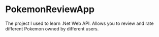 # PokemonReviewApp
The project I used to learn .Net Web API. Allows you to review and rate different Pokemon owned by different users.
